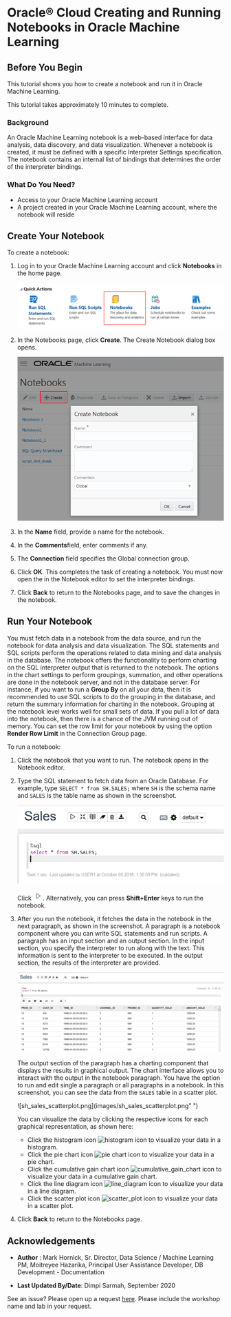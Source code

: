 # Oracle® Cloud Creating and Running Notebooks in Oracle Machine Learning
## Before You Begin

This tutorial shows you how to create a notebook and run it in Oracle Machine Learning.

This tutorial takes approximately 10 minutes to complete.

### Background
An Oracle Machine Learning notebook is a web-based interface for data analysis, data discovery, and data visualization. Whenever a notebook is created, it must be defined with a specific Interpreter Settings specification. The notebook contains an internal list of bindings that determines the order of the interpreter bindings.

### What Do You Need?

* Access to your Oracle Machine Learning account
* A project created in your Oracle Machine Learning account, where the notebook will reside


## Create Your Notebook

To create a notebook:

1. Log in to your Oracle Machine Learning account and click **Notebooks** in the home page.

   ![oml_homepage.png](images/oml_homepage.png)

2. In the Notebooks page, click **Create**. The Create Notebook dialog box opens.

   ![create_notebook.png](images/create_notebook.png)

3. In the **Name** field, provide a name for the notebook.

4. In the **Comments**field, enter comments if any.

5. The **Connection** field specifies the Global connection group.

6. Click **OK**. This completes the task of creating a notebook. You must now open the in the Notebook editor to set the interpreter bindings.

7. Click **Back** to return to the Notebooks page, and to save the changes in the notebook.

## Run Your Notebook

You must fetch data in a notebook from the data source, and run the notebook for data analysis and data visualization.
The SQL statements and SQL scripts perform the operations related to data mining and data analysis in the database. The notebook offers the functionality to perform charting on the SQL
interpreter output that is returned to the notebook. The options in the chart settings to perform groupings, summation, and other operations are done in the notebook server, and not in the database server. For instance, if you want to run a **Group By** on all your data, then it is recommended to use SQL scripts to do the grouping in the database, and return the summary information for charting in the notebook. Grouping at the notebook level works well for small sets of data. If you pull a lot of data into the notebook, then there is a chance of the JVM
running out of memory. You can set the row limit for your notebook by using the option **Render Row Limit** in the Connection Group page.

To run a notebook:

1. Click the notebook that you want to run. The notebook opens in the Notebook editor.

2. Type the SQL statement to fetch data from an Oracle Database. For example, type `SELECT * from SH.SALES;` where `SH` is the schema name and `SALES` is the table name as shown in the screenshot.

   ![sh_sales.png](images/sh_sales.png)

   Click <img src="./images/run.png" alt="run icon">. Alternatively, you can press **Shift+Enter** keys to run the notebook.

3. After you run the notebook, it fetches the data in the notebook in the next paragraph, as shown in the screenshot. A paragraph is a notebook component where you can write SQL statements and run scripts. A paragraph has an input section and an output section. In the input section, you specify the interpreter to run along with the text. This information is sent to the interpreter to be executed. In the output section, the results of the interpreter are provided.

   ![sh_sales_data.png](images/sh_sales_data.png)    


   The output section of the paragraph has a charting component that displays the results in graphical output. The chart interface allows you to interact with the output in the notebook paragraph. You have the option to run and edit single a paragraph or all paragraphs in a notebook. In this screenshot, you can see the data from the `SALES` table in a scatter plot.

   ![sh_sales_scatterplot.png](images/sh_sales_scatterplot.png" ")    

   You can visualize the data by clicking the respective icons for each graphical representation, as shown here:

      * Click the histogram icon <img src="./img/histogram.png" alt="histogram icon"> to visualize your data in a histogram.
      * Click the pie chart icon <img src="./img/pie_chart.png" alt="pie chart icon"> to visualize your data in a pie chart.
      * Click the cumulative gain chart icon <img src="./img/cumulative_gain_chart.png" alt="cumulative_gain_chart icon"> to visualize your data in a cumulative gain chart.
      * Click the line diagram icon <img src="./img/line_diagram.png" alt="line_diagram icon"> to visualize your data in a line diagram.
      * Click the scatter plot icon <img src="./img/scatter_plot_icon.png" alt="scatter_plot icon"> to visualize your data in a scatter plot.

4. Click **Back** to return to the Notebooks page.


## Acknowledgements

* **Author** : Mark Hornick, Sr. Director, Data Science / Machine Learning PM, Moitreyee Hazarika, Principal User Assistance Developer, DB Development - Documentation

* **Last Updated By/Date**: Dimpi Sarmah, September 2020

See an issue?  Please open up a request [here](https://github.com/oracle/learning-library/issues).   Please include the workshop name and lab in your request.
